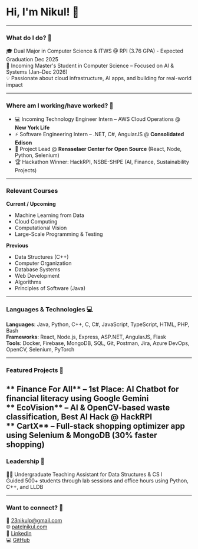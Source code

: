# Hi, I'm Nikul! 👋  

---

### What do I do? 💭  
🎓 Dual Major in Computer Science & ITWS @ RPI (3.76 GPA) - Expected Graduation Dec 2025  
🧠 Incoming Master's Student in Computer Science – Focused on AI & Systems (Jan–Dec 2026)  
💡 Passionate about cloud infrastructure, AI apps, and building for real-world impact

---

### Where am I working/have worked? 💼  
- 💻 Incoming Technology Engineer Intern – AWS Cloud Operations @ **New York Life**  
- ⚡ Software Engineering Intern – .NET, C#, AngularJS @ **Consolidated Edison**  
- 🌱 Project Lead @ **Rensselaer Center for Open Source** (React, Node, Python, Selenium)  
- 🏆 Hackathon Winner: HackRPI, NSBE-SHPE (AI, Finance, Sustainability Projects)

---

### Relevant Courses  
**Current / Upcoming**  
- Machine Learning from Data  
- Cloud Computing  
- Computational Vision  
- Large-Scale Programming & Testing

**Previous**  
- Data Structures (C++)  
- Computer Organization  
- Database Systems  
- Web Development  
- Algorithms  
- Principles of Software (Java)

---

### Languages & Technologies 💻  
**Languages**: Java, Python, C++, C, C#, JavaScript, TypeScript, HTML, PHP, Bash  
**Frameworks**: React, Node.js, Express, ASP.NET, AngularJS, Flask  
**Tools**: Docker, Firebase, MongoDB, SQL, Git, Postman, Jira, Azure DevOps, OpenCV, Selenium, PyTorch

---

### Featured Projects 🚀  
** Finance For All** – 1st Place: AI Chatbot for financial literacy using Google Gemini  
** EcoVision** – AI & OpenCV-based waste classification, Best AI Hack @ HackRPI  
** CartX** – Full-stack shopping optimizer app using Selenium & MongoDB (30% faster shopping)
---

### Leadership 🍎  
👨‍🏫 Undergraduate Teaching Assistant for Data Structures & CS I  
Guided 500+ students through lab sessions and office hours using Python, C++, and LLDB

---

### Want to connect? 📮  
📧 23nikulp@gmail.com  
🌐 [patelnikul.com](https://patelnikul.com)  
🔗 [LinkedIn](https://www.linkedin.com/in/nikulpatel23)  
💻 [GitHub](https://github.com/Nikulp23)
